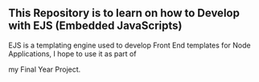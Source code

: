 ## This Repository is to learn on how to Develop with EJS (Embedded JavaScripts)

EJS is a templating engine used to develop Front End templates for Node Applications, I hope to use it as part of 

my Final Year Project.
